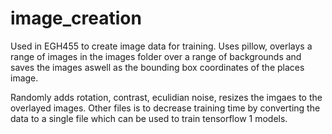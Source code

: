 # image_creation

Used in EGH455 to create image data for training. Uses pillow, overlays a range of images in the images folder 
over a range of backgrounds and saves the images aswell as the bounding box coordinates of the places image.

Randomly adds rotation, contrast, eculidian noise, resizes the imgaes to the overlayed images. Other files is to decrease training time
by converting the data to a single file which can be used to train tensorflow 1 models.

